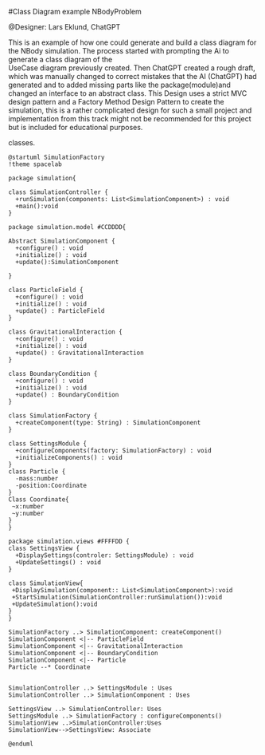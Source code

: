 #Class Diagram example NBodyProblem

@Designer: Lars Eklund, ChatGPT

This is an example of how one could generate and build a class diagram for the NBody simulation. 
The process started with prompting the Ai to generate a class diagram of the  
UseCase diagram previously created. Then ChatGPT created a rough draft,
 which was manually changed to correct mistakes that the AI (ChatGPT) had generated and to added missing parts like the package(module)and changed an interface to an abstract class. This Design uses a strict MVC design pattern and a Factory Method Design Pattern to create the simulation, this is a rather complicated design for such a small project and implementation from this track might not be recommended for this project but is included for educational purposes.

classes.
```plantuml
@startuml SimulationFactory
!theme spacelab

package simulation{

class SimulationController {
  +runSimulation(components: List<SimulationComponent>) : void
  +main():void
}

package simulation.model #CCDDDD{

Abstract SimulationComponent {
  +configure() : void
  +initialize() : void
  +update():SimulationComponent
  
}

class ParticleField {
  +configure() : void
  +initialize() : void
  +update() : ParticleField
}

class GravitationalInteraction {
  +configure() : void
  +initialize() : void
  +update() : GravitationalInteraction
}

class BoundaryCondition {
  +configure() : void
  +initialize() : void
  +update() : BoundaryCondition
}

class SimulationFactory {
  +createComponent(type: String) : SimulationComponent
}

class SettingsModule {
  +configureComponents(factory: SimulationFactory) : void
  +initializeComponents() : void
}
class Particle {
  -mass:number
  -position:Coordinate
}
Class Coordinate{
 ~x:number
 ~y:number
}
}

package simulation.views #FFFFDD {
class SettingsView {
  +DisplaySettings(controler: SettingsModule) : void
  +UpdateSettings() : void
}

class SimulationView{
 +DisplaySimulation(component:: List<SimulationComponent>):void
 +StartSimulation(SimulationController:runSimulation()):void
 +UpdateSimulation():void
}
}

SimulationFactory ..> SimulationComponent: createComponent()
SimulationComponent <|-- ParticleField
SimulationComponent <|-- GravitationalInteraction
SimulationComponent <|-- BoundaryCondition
SimulationComponent <|-- Particle
Particle --* Coordinate


SimulationController ..> SettingsModule : Uses
SimulationController ..> SimulationComponent : Uses

SettingsView ..> SimulationController: Uses
SettingsModule ..> SimulationFactory : configureComponents()
SimulationView ..>SimulationController:Uses
SimulationView-->SettingsView: Associate

@enduml
```
